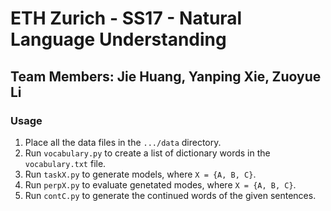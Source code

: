 # ETH Zurich - SS17 - Natural Language Understanding
## Team Members: Jie Huang, Yanping Xie, Zuoyue Li
### Usage
1. Place all the data files in the ```.../data``` directory.
2. Run ```vocabulary.py``` to create a list of dictionary words in the ```vocabulary.txt``` file.
3. Run ```taskX.py``` to generate models, where ```X = {A, B, C}```.
4. Run ```perpX.py``` to evaluate genetated modes, where ```X = {A, B, C}```.
5. Run ```contC.py``` to generate the continued words of the given sentences.
